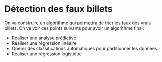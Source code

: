 # Détection des faux billets
On va construire un algorithme qui permettra de trier les faux des vrais billets.
On va voir ces points suivants pour avoir un algorithme final:
- Réaliser une analyse prédictive
- Réaliser une régression linéaire
- Opérer des classifications automatiques pour partitionner les données
- Réaliser une régression logistique
